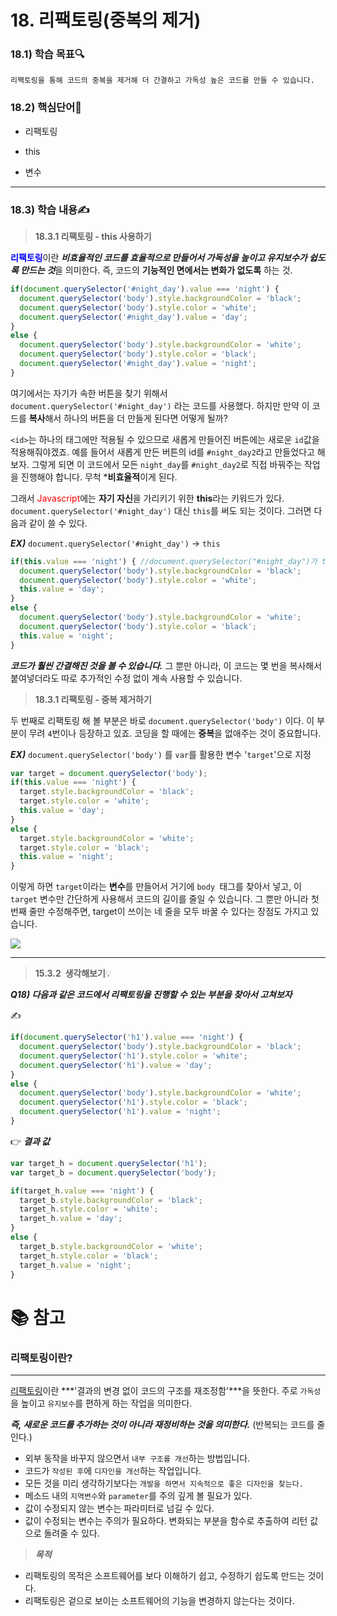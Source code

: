 # 18. 리팩토링(중복의 제거)



### 18.1) 학습 목표🔍

```
리팩토링을 통해 코드의 중복을 제거해 더 간결하고 가독성 높은 코드를 만들 수 있습니다.
```



### 18.2) 핵심단어📝

- 리팩토링

- this

- 변수

  

---



### 18.3) 학습 내용✍

>  <strong>18.3.1 리팩토링 - this 사용하기</strong>



<span style="color:blue;">**리팩토링**</span>이란 ***비효율적인 코드를 효율적으로 만들어서 가독성을 높이고 유지보수가 쉽도록 만드는 것***을 의미한다. 즉, 코드의 **기능적인 면에서는 변화가 없도록** 하는 것. 

```javascript
if(document.querySelector('#night_day').value === 'night') {
  document.querySelector('body').style.backgroundColor = 'black';
  document.querySelector('body').style.color = 'white';
  document.querySelector('#night_day').value = 'day';
}
else {
  document.querySelector('body').style.backgroundColor = 'white';
  document.querySelector('body').style.color = 'black';
  document.querySelector('#night_day').value = 'night';
}
```

여기에서는 자기가 속한 버튼을 찾기 위해서 `document.querySelector('#night_day')` 라는 코드를 사용했다. 하지만 만약 이 코드를 **복사**해서 하나의 버튼을 더 만들게 된다면 어떻게 될까?



`<id>`는 하나의 태그에만 적용될 수 있으므로 새롭게 만들어진 버튼에는 새로운 `id`값을 적용해줘야겠죠. 예를 들어서 새롭게 만든 버튼의 id를 `#night_day2`라고 만들었다고 해보자. 그렇게 되면 이 코드에서 모든  `night_day`를 `#night_day2`로 직접 바꿔주는 작업을 진행해야 합니다. 무척 ***비효율적**이게 된다.



그래서 <span style="color:red">Javascript</span>에는 **자기 자신**을 가리키기 위한 **this**라는 키워드가 있다. `document.querySelector('#night_day')` 대신 `this`를 써도 되는 것이다.  그러면 다음과 같이 쓸 수 있다.

***EX)*** `document.querySelector('#night_day')` → `this`

```javascript
if(this.value === 'night') { //document.querySelector("#night_day")가 this가 된다.
  document.querySelector('body').style.backgroundColor = 'black';
  document.querySelector('body').style.color = 'white';
  this.value = 'day';
}
else {
  document.querySelector('body').style.backgroundColor = 'white';
  document.querySelector('body').style.color = 'black';
  this.value = 'night';
}
```

***코드가 훨씬 간결해진 것을 볼 수 있습니다.*** 그 뿐만 아니라, 이 코드는 몇 번을 복사해서 붙여넣더라도 따로 추가적인 수정 없이 계속 사용할 수 있습니다.



> <strong>18.3.1 리팩토링 - 중복 제거하기</strong>

두 번째로 리팩토링 해 볼 부분은 바로 `document.querySelector('body')` 이다. 이 부분이 무려 `4`번이나 등장하고 있죠. 코딩을 할 때에는 **중복**을 없애주는 것이 중요합니다. 

***EX)***  `document.querySelector('body')` 를 `var`를 활용한 변수 '`target`'으로 지정

```javascript
var target = document.querySelector('body');
if(this.value === 'night') {
  target.style.backgroundColor = 'black';
  target.style.color = 'white';
  this.value = 'day';
}
else {
  target.style.backgroundColor = 'white';
  target.style.color = 'black';
  this.value = 'night';
}
```

이렇게 하면 `target`이라는 **변수**를 만들어서 거기에 `body `태그를 찾아서 넣고, 이` target` 변수만 간단하게 사용해서 코드의 길이를 줄일 수 있습니다. 그 뿐만 아니라 첫 번째 줄만 수정해주면, target이 쓰이는 네 줄을 모두 바꿀 수 있다는 장점도 가지고 있습니다.

![](https://user-images.githubusercontent.com/75871005/123135834-36374080-d48d-11eb-8e8e-5ddc30a58373.png)

----



> <strong>15.3.2  생각해보기</strong>💡

***Q18) 다음과 같은 코드에서 리팩토링을 진행할 수 있는 부분을 찾아서 고쳐보자***

✍ 

```javascript
if(document.querySelector('h1').value === 'night') {
  document.querySelector('body').style.backgroundColor = 'black';
  document.querySelector('h1').style.color = 'white';
  document.querySelector('h1').value = 'day';
}
else {
  document.querySelector('body').style.backgroundColor = 'white';
  document.querySelector('h1').style.color = 'black';
  document.querySelector('h1').value = 'night';
}
```

👉 ***결과 값***

```javascript
var target_h = document.querySelector('h1');
var target_b = document.querySelector('body');

if(target_h.value === 'night') {
  target_b.style.backgroundColor = 'black';
  target_h.style.color = 'white';
  target_h.value = 'day';
}
else {
  target_b.style.backgroundColor = 'white';
  target_h.style.color = 'black';
  target_h.value = 'night';
}
```



# 📚 참고



### 리팩토링이란?

---

[리팩토링](https://ko.wikipedia.org/wiki/리팩터링)이란 ***'결과의 변경 없이 코드의 구조를 재조정함'***을 뜻한다. 주로 `가독성`을 높이고 `유지보수`를 편하게 하는 작업을 의미한다. 

***즉, 새로운 코드를 추가하는 것이 아니라 재정비하는 것을 의미한다.***  (반복되는 코드를 줄인다.)





- 외부 동작을 바꾸지 않으면서 `내부 구조를 개선`하는 방법입니다.
- 코드가 `작성된 후`에 `디자인을 개선`하는 작업입니다.
- 모든 것을 미리 생각하기보다는 `개발을 하면서 지속적으로 좋은 디자인을 찾는다.`
- 메소드 내의 `지역변수`와 `parameter`를 주의 깊게 볼 필요가 있다.
- 값이 수정되지 않는 변수는 파라미터로 넘길 수 있다.
- 값이 수정되는 변수는 주의가 필요하다. 변화되는 부분을 함수로 추출하여 리턴 값으로 돌려줄 수 있다.



> ***목적***

- 리팩토링의 목적은 소프트웨어를 보다 이해하기 쉽고, 수정하기 쉽도록 만드는 것이다.
- 리팩토링은 겉으로 보이는 소프트웨어의 기능을 변경하지 않는다는 것이다.